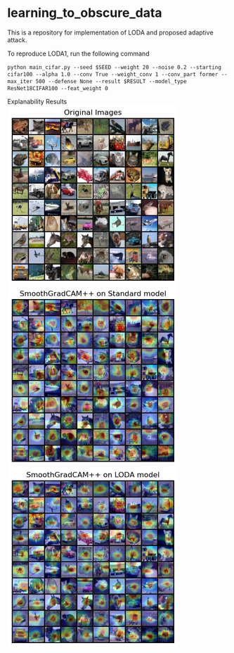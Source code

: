 # learning_to_obscure_data
This is a repository for implementation of LODA and proposed adaptive attack.

To reproduce LODA1, run the following command
```
python main_cifar.py --seed $SEED --weight 20 --noise 0.2 --starting cifar100 --alpha 1.0 --conv True --weight_conv 1 --conv_part former --max_iter 500 --defense None --result $RESULT --model_type ResNet18CIFAR100 --feat_weight 0
```


Explanability Results\
![](./Original_Images_random_100.png?raw=true "Title")
![](./SmoothGradCAM++_Standard_model_random_100.png?raw=true "Title")
![](./SmoothGradCAM++_LODA_model_random_100.png?raw=true "Title")

